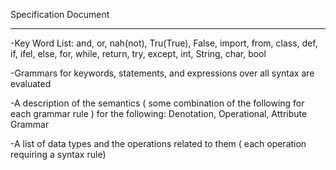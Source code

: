Specification Document
______________________

-Key Word List: and, or, nah(not), Tru(True), False, import, from, class, def, if, ifel, else, for, while, return, try, except, int, String, char, bool

-Grammars for keywords, statements, and expressions over all syntax are evaluated

-A description of the semantics ( some combination of the following for each grammar rule ) for the following:
Denotation, Operational, Attribute Grammar

-A list of data types and the operations related to them ( each operation requiring a syntax rule)
